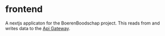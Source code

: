 # frontend

A nextjs applicaton for the BoerenBoodschap project. This reads from and writes data to the [Api Gateway](https://github.com/boerenboodschap/gateway).
